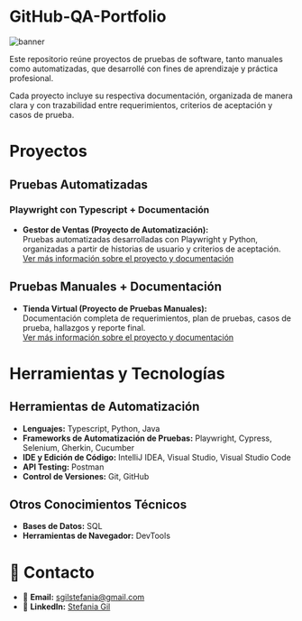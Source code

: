 # GitHub-QA-Portfolio

![banner](https://github.com/user-attachments/assets/1e478a10-1812-4615-9ad7-1132f17f8097)

Este repositorio reúne proyectos de pruebas de software, tanto manuales como automatizadas, que desarrollé con fines de aprendizaje y práctica profesional.  

Cada proyecto incluye su respectiva documentación, organizada de manera clara y con trazabilidad entre requerimientos, criterios de aceptación y casos de prueba.

#  Proyectos


## Pruebas Automatizadas 

### Playwright con Typescript + Documentación

- **Gestor de Ventas (Proyecto de Automatización):**  
  Pruebas automatizadas desarrolladas con Playwright y Python, organizadas a partir de historias de usuario y criterios de aceptación.  
   [Ver más información sobre el proyecto y documentación](/docs/qa-automatizacion-playwright-gestor-ventas.md)

## Pruebas Manuales + Documentación  

- **Tienda Virtual (Proyecto de Pruebas Manuales):**  
  Documentación completa de requerimientos, plan de pruebas, casos de prueba, hallazgos y reporte final.  
   [Ver más información sobre el proyecto y documentación](/docs/qa-pruebas-manuales-ecommerce.md)

# Herramientas y Tecnologías

## Herramientas de Automatización
- **Lenguajes:** Typescript, Python, Java
- **Frameworks de Automatización de Pruebas:** Playwright, Cypress, Selenium, Gherkin, Cucumber
- **IDE y Edición de Código:** IntelliJ IDEA, Visual Studio, Visual Studio Code
- **API Testing:** Postman
- **Control de Versiones:** Git, GitHub

## Otros Conocimientos Técnicos
- **Bases de Datos:** SQL
- **Herramientas de Navegador:** DevTools

  

# 📩 Contacto

- 📧 **Email:** sgilstefania@gmail.com
- 💼 **LinkedIn:** [Stefania Gil](https://www.linkedin.com/in/stefania-gil-qa/)  
